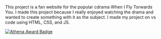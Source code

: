 This project is a fan website for the popular cdrama When I Fly Torwards You. I made this project because I really enjoyed watching the drama and wanted to create something with it as the subject. I made my project on vs code using HTML, CSS, and JS.

[![Athena Award Badge](https://img.shields.io/endpoint?url=https%3A%2F%2Faward.athena.hackclub.com%2Fapi%2Fbadge)](https://award.athena.hackclub.com?utm_source=readme) 
